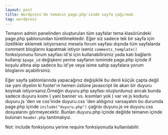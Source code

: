 ```yaml
---
layout: post
title: Wordpress'de temanın page.php'sinde sayfa çağırmak
tag: wordpress
---
```


Temanın admin panelinden oluşturulan tüm sayfalar tema klasöründeki page.php şablonundan türetilmektedir.
Eğer siz sadece tek bir sayfa için özellikler eklemek istiyorsanız mesela forum sayfası dışında tüm sayfalarda comment bloglarını kapatmak
istiyor iseniz `comments_template()` fonksiyonunu forum sayfası id'si için kullanabilirsiniz yada katı bağlantı kullanıp `$page_id` değişkeni
yerine sayfanın isminide page.php içinde if koşulu altına alıp sadece bu id'ye veya isime sahip sayfalara yorum bloglarını açabilirsiniz.

Eğer sayfa şablonlarında yapacağınız değişiklik bu denli küçük çapta değil ise yani diyelim ki footer'ın hemen üstüne javascript ile akan
bir duyuru koymak istiyorsanız.Örneğin duyuru.php sayfası oluşturdunuz ancak bunda sadece duyuru kısmı ( yani banner vs. kısımları yok ) var ve js kodunu duyuru.js 'den ve css'inide
duyuru.css 'den aldıgınız varsayalım bu durumda page.php içinde `include("duyuru.php")` çağrısı duyuru.js ve duyuru.css dosyalarını görmeyecektir.
Bunları duyuru.php içinde değilde temanın içinde bulunan `header.php` tanıtmalıyız.

Not: include fonksiyonu yerine require fonksiyonuda kullanılabilir. 
